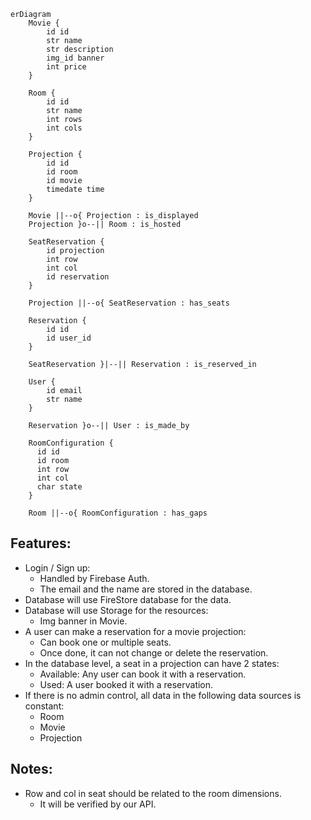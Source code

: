 ```mermaid
erDiagram
    Movie {
        id id
        str name
        str description
        img_id banner
        int price
    }

    Room {
        id id
        str name
        int rows
        int cols
    }

    Projection {
        id id
        id room
        id movie
        timedate time
    }

    Movie ||--o{ Projection : is_displayed
    Projection }o--|| Room : is_hosted

    SeatReservation {
        id projection
        int row
        int col
        id reservation
    }

    Projection ||--o{ SeatReservation : has_seats

    Reservation {
        id id
        id user_id
    }

    SeatReservation }|--|| Reservation : is_reserved_in

    User {
        id email
        str name
    }

    Reservation }o--|| User : is_made_by

    RoomConfiguration {
      id id
      id room
      int row
      int col
      char state
    }

    Room ||--o{ RoomConfiguration : has_gaps

```

## Features:
- Login / Sign up:
  - Handled by Firebase Auth.
  - The email and the name are stored in the database.
- Database will use FireStore database for the data.
- Database will use Storage for the resources:
  - Img banner in Movie.
- A user can make a reservation for a movie projection:
  - Can book one or multiple seats.
  - Once done, it can not change or delete the reservation.
- In the database level, a seat in a projection can have 2 states:
  - Available: Any user can book it with a reservation.
  - Used: A user booked it with a reservation.
- If there is no admin control, all data in the following data sources is constant:
  - Room
  - Movie
  - Projection

## Notes:
- Row and col in seat should be related to the room dimensions.
  - It will be verified by our API.